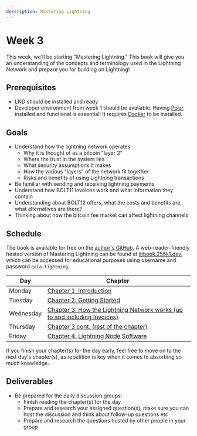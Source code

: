 ```yaml
---
description: Mastering Lightning
---
```


# Week 3

This week, we'll be starting "Mastering Lightning." This book will give you an understanding of the concepts and terminology used in the Lightning Network and prepare you for building on Lightning!

## Prerequisites

* LND should be installed and ready
* Developer environment from week 1 should be available. Having [Polar](https://lightningpolar.com) installed and functional is essential! It requires [Docker](https://www.docker.com/products/docker-desktop/) to be installed.

## Goals

* Understand how the lightning network operates
  * Why it is thought of as a bitcoin "layer 2"
  * Where the trust in the system lies
  * What security assumptions it makes
  * How the various "layers" of the network fit together
  * Risks and benefits of using Lightning transactions
* Be familiar with sending and receiving lightning payments
* Understand how BOLT11 invoices work and what information they contain
* Understanding about BOLT12 offers, what the costs and benefits are, what alternatives are there?
* Thinking about how the bitcoin fee market can affect lightning channels

## Schedule

The book is available for free on the [author's GitHub](https://github.com/lnbook/lnbook). A web-reader-friendly hosted version of Mastering Lightning can be found at [lnbook.256k1.dev](https://lnbook.256k1.dev), which can be accessed for educational purposes using username and password `qala:lightning`.

| Day       | Chapter                                                                                                                         |
|-----------|---------------------------------------------------------------------------------------------------------------------------------|
| Monday    | [Chapter 1: Introduction](https://lnbook.256k1.dev/#intro_what_is_the_lightning_network)                                        |
| Tuesday   | [Chapter 2: Getting Started](https://lnbook.256k1.dev/#getting-started)                                                         |
| Wednesday | [Chapter 3: How the Lightning Network works (up to and including Invoices)](https://lnbook.256k1.dev/#ch03_How_Lightning_Works) |
| Thursday  | [Chapter 3 cont. (rest of the chapter)](https://lnbook.256k1.dev/#_delivering_the_payment)                                      |
| Friday    | [Chapter 4: Lightning Node Software](https://lnbook.256k1.dev/#set_up_a_lightning_node)                                         |

If you finish your chapter(s) for the day early, feel free to move on to the next day's chapter(s), as repetition is key when it comes to absorbing so much knowledge.

## Deliverables
- Be prepared for the daily discussion groups:
  - Finish reading the chapter(s) for the day
  - Prepare and research your assigned question(s), make sure you can host the discussion and think about follow-up questions etc
  - Prepare and research the questions hosted by other people in your group
